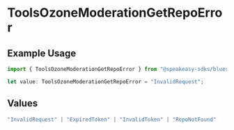 # ToolsOzoneModerationGetRepoError

## Example Usage

```typescript
import { ToolsOzoneModerationGetRepoError } from "@speakeasy-sdks/bluesky/models/errors";

let value: ToolsOzoneModerationGetRepoError = "InvalidRequest";
```

## Values

```typescript
"InvalidRequest" | "ExpiredToken" | "InvalidToken" | "RepoNotFound"
```
